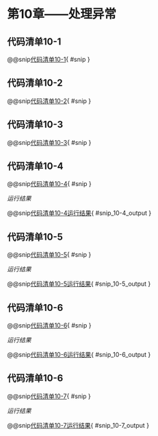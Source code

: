 # 第10章——处理异常

## 代码清单10-1

@@snip[代码清单10-1](../../main/scala/chapter10/Throw.scala){ #snip }

## 代码清单10-2

@@snip[代码清单10-2](../../main/scala/chapter10/ThreadSleep.java){ #snip }

## 代码清单10-3

@@snip[代码清单10-3](../../main/scala/chapter10/Tax.scala){ #snip }

## 代码清单10-4

@@snip[代码清单10-4](../../main/scala/chapter10/ExceptionHandling.scala){ #snip }

*运行结果*

@@snip[代码清单10-4运行结果](../../main/scala/chapter10/shoutput/RunExceptionHandling.output){ #snip_10-4_output }

## 代码清单10-5

@@snip[代码清单10-5](../../main/scala/chapter10/CatchAll.scala){ #snip }

*运行结果*

@@snip[代码清单10-5运行结果](../../main/scala/chapter10/shoutput/RunCatchAll.output){ #snip_10-5_output }

## 代码清单10-6

@@snip[代码清单10-6](../../main/scala/chapter10/JavaCatchOrder.java){ #snip }

*运行结果*

@@snip[代码清单10-6运行结果](../../main/scala/chapter10/compileroutput/JavaCatchOrder.output){ #snip_10-6_output }

## 代码清单10-6

@@snip[代码清单10-7](../../main/scala/chapter10/CatchOrder.scala){ #snip }

*运行结果*

@@snip[代码清单10-7运行结果](../../main/scala/chapter10/shoutput/RunCatchOrder.output){ #snip_10-7_output }